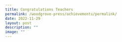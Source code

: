 ```yaml
---
title: Congratulations Teachers
permalink: /woodgrove-press/achievements/permalink/
date: 2022-11-29
layout: post
description: ""
image: ""
---
```

